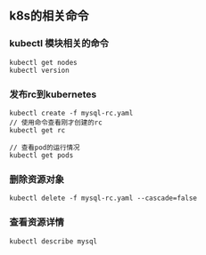 ## k8s的相关命令

### kubectl 模块相关的命令
```
kubectl get nodes
kubectl version
```

### 发布rc到kubernetes
```
kubectl create -f mysql-rc.yaml
// 使用命令查看刚才创建的rc
kubectl get rc

// 查看pod的运行情况
kubectl get pods
```

### 删除资源对象

```
kubectl delete -f mysql-rc.yaml --cascade=false

```

### 查看资源详情

```
kubectl describe mysql
```